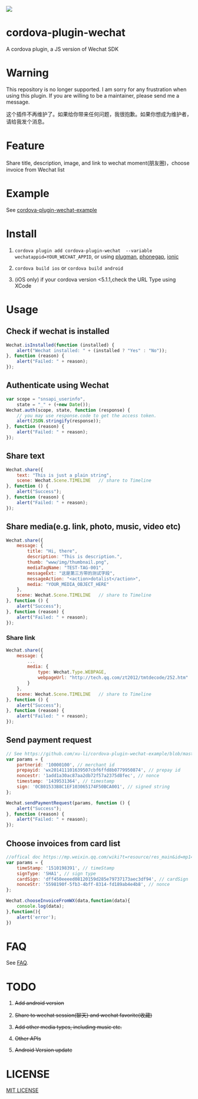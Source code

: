 ![](http://www.repostatus.org/badges/latest/unsupported.svg)

# cordova-plugin-wechat

A cordova plugin, a JS version of Wechat SDK

# Warning

This repository is no longer supported. I am sorry for any frustration when using this plugin. If you are willing to be a maintainer, please send me a message.

这个插件不再维护了。如果给你带来任何问题，我很抱歉。如果你想成为维护者，请给我发个消息。

# Feature

Share title, description, image, and link to wechat moment(朋友圈)，choose invoice from Wechat list

# Example

See [cordova-plugin-wechat-example](https://github.com/xu-li/cordova-plugin-wechat-example)

# Install

1. ```cordova plugin add cordova-plugin-wechat  --variable wechatappid=YOUR_WECHAT_APPID```, or using [plugman](https://npmjs.org/package/plugman), [phonegap](https://npmjs.org/package/phonegap), [ionic](http://ionicframework.com/)

2. ```cordova build ios``` or ```cordova build android```

3. (iOS only) if your cordova version <5.1.1,check the URL Type using XCode

# Usage

## Check if wechat is installed
```Javascript
Wechat.isInstalled(function (installed) {
    alert("Wechat installed: " + (installed ? "Yes" : "No"));
}, function (reason) {
    alert("Failed: " + reason);
});
```

## Authenticate using Wechat
```Javascript
var scope = "snsapi_userinfo",
    state = "_" + (+new Date());
Wechat.auth(scope, state, function (response) {
    // you may use response.code to get the access token.
    alert(JSON.stringify(response));
}, function (reason) {
    alert("Failed: " + reason);
});
```

## Share text
```Javascript
Wechat.share({
    text: "This is just a plain string",
    scene: Wechat.Scene.TIMELINE   // share to Timeline
}, function () {
    alert("Success");
}, function (reason) {
    alert("Failed: " + reason);
});
```

## Share media(e.g. link, photo, music, video etc)
```Javascript
Wechat.share({
    message: {
        title: "Hi, there",
        description: "This is description.",
        thumb: "www/img/thumbnail.png",
        mediaTagName: "TEST-TAG-001",
        messageExt: "这是第三方带的测试字段",
        messageAction: "<action>dotalist</action>",
        media: "YOUR_MEDIA_OBJECT_HERE"
    },
    scene: Wechat.Scene.TIMELINE   // share to Timeline
}, function () {
    alert("Success");
}, function (reason) {
    alert("Failed: " + reason);
});
```

### Share link
```Javascript
Wechat.share({
    message: {
        ...
        media: {
            type: Wechat.Type.WEBPAGE,
            webpageUrl: "http://tech.qq.com/zt2012/tmtdecode/252.htm"
        }
    },
    scene: Wechat.Scene.TIMELINE   // share to Timeline
}, function () {
    alert("Success");
}, function (reason) {
    alert("Failed: " + reason);
});
```

## Send payment request
```Javascript
// See https://github.com/xu-li/cordova-plugin-wechat-example/blob/master/server/payment_demo.php for php demo
var params = {
    partnerid: '10000100', // merchant id
    prepayid: 'wx201411101639507cbf6ffd8b0779950874', // prepay id
    noncestr: '1add1a30ac87aa2db72f57a2375d8fec', // nonce
    timestamp: '1439531364', // timestamp
    sign: '0CB01533B8C1EF103065174F50BCA001', // signed string
};

Wechat.sendPaymentRequest(params, function () {
    alert("Success");
}, function (reason) {
    alert("Failed: " + reason);
});
```

## Choose invoices from card list
```Javascript
//offical doc https://mp.weixin.qq.com/wiki?t=resource/res_main&id=mp1496561749_f7T6D
var params = {
    timeStamp: '1510198391', // timeStamp
    signType: 'SHA1', // sign type
    cardSign: 'dff450eeeed08120159d285e79737173aec3df94', // cardSign
    nonceStr: '5598190f-5fb3-4bff-8314-fd189ab4e4b8', // nonce
};

Wechat.chooseInvoiceFromWX(data,function(data){
    console.log(data);
},function(){
    alert('error');
})
```

# FAQ

See [FAQ](https://github.com/xu-li/cordova-plugin-wechat/wiki/FAQ).

# TODO

1. ~~Add android version~~

2. ~~Share to wechat session(聊天) and wechat favorite(收藏)~~

3. ~~Add other media types, including music etc.~~

4. ~~Other APIs~~

5. ~~Android Version update~~

# LICENSE

[MIT LICENSE](http://opensource.org/licenses/MIT)
